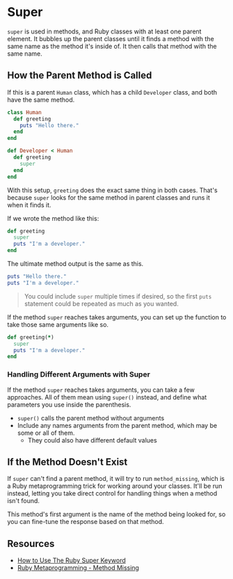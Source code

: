 # Super

`super` is used in methods, and Ruby classes with at least one parent element. It bubbles up the parent classes until it finds a method with the same name as the method it's inside of. It then calls that method with the same name.

## How the Parent Method is Called

If this is a parent `Human` class, which has a child `Developer` class, and both have the same method.

```ruby
class Human
  def greeting
    puts "Hello there."
  end
end

def Developer < Human
  def greeting
    super
  end
end
```

With this setup, `greeting` does the exact same thing in both cases. That's because `super` looks for the same method in parent classes and runs it when it finds it.

If we wrote the method like this:

```ruby
def greeting
  super
  puts "I'm a developer."
end
```

The ultimate method output is the same as this.

```ruby
puts "Hello there."
puts "I'm a developer."
```

> You could include `super` multiple times if desired, so the first `puts` statement could be repeated as much as you wanted.

If the method `super` reaches takes arguments, you can set up the function to take those same arguments like so.

```ruby
def greeting(*)
  super
  puts "I'm a developer."
end
```

### Handling Different Arguments with Super

If the method `super` reaches takes arguments, you can take a few approaches. All of them mean using `super()` instead, and define what parameters you use inside the parenthesis.

* `super()` calls the parent method without arguments
* Include any names arguments from the parent method, which may be some or all of them.
  * They could also have different default values

## If the Method Doesn't Exist

If `super` can't find a parent method, it will try to run `method_missing`, which is a Ruby metaprogramming trick for working around your classes. It'll be run instead, letting you take direct control for handling things when a method isn't found.

This method's first argument is the name of the method being looked for, so you can fine-tune the response based on that method.

## Resources

* [How to Use The Ruby Super Keyword](https://www.rubyguides.com/2018/09/ruby-super-keyword/)
* [Ruby Metaprogramming - Method Missing](https://www.leighhalliday.com/ruby-metaprogramming-method-missing)
